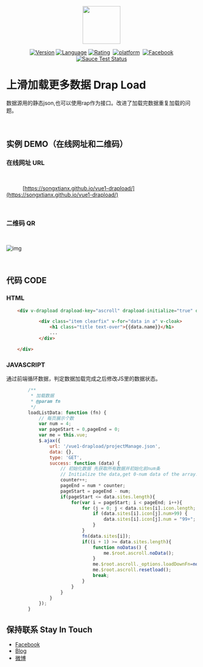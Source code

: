 <p align="center"><a href="https://vuejs.org" target="_blank"><img width="100"src="https://vuejs.org/images/logo.png"></a></p>

<p align="center">
  <a href="https://github.com/songxtianx/vue1-drapload/"><img src="https://img.shields.io/badge/vue1_drapload-v1.0.0-09BF3E.svg" alt="Version"></a>
  <a href="https://v1.vuejs.org/api/"><img src="https://img.shields.io/badge/language-vue_v1.0.21-09BF3E.svg" alt="Language"></a>
  <a href="http://www.cnxusong.com/"><img src="https://img.shields.io/chrome-web-store/stars/nimelepbpejjlbmoobocpfnjhihnpked.svg" alt="Rating"></a>
  <a href="https://img.shields.io/badge/platform-android|ios-brightgreen.svg"><img src="https://img.shields.io/badge/platform-android|ios-brightgreen.svg" alt="platform"></a>
  <a href="https://www.facebook.com/songxtianx"><img src="https://img.shields.io/badge/facebook-songxtianx-brightgreen.svg" alt="Facebook"></a>  
  <br>
  <a href="https://saucelabs.com/u/vuejs"><img src="https://saucelabs.com/browser-matrix/vuejs.svg" alt="Sauce Test Status"></a>
</p>


# 上滑加载更多数据 Drap Load

数据源用的静态json,也可以使用rap作为接口。改进了加载完数据重复加载的问题。
<br>
<br>
<br>

## 实例 DEMO（在线网址和二维码）

### 在线网址 URL

<br>

&nbsp;&nbsp;&nbsp;&nbsp;&nbsp;&nbsp;&nbsp;&nbsp;&nbsp;&nbsp; [https://songxtianx.github.io/vue1-drapload/](https://songxtianx.github.io/vue1-drapload/)

<br>

### 二维码 QR

<br>

![img](https://songxtianx.github.io/vue1-drapload/temp/qr.png)

<br>

## 代码 CODE
### HTML
```html
    <div v-drapload drapload-key="ascroll" drapload-initialize="true" drapload-down="down()">

            <div class="item clearfix" v-for="data in a" v-cloak>
                <h1 class="title text-over">{{data.name}}</h1>
                ...
            </div>

    </div>
```
### JAVASCRIPT
通过前端循环数据，判定数据加载完成之后修改JS里的数据状态。


```JavaScript
        /**
         * 加载数据
         * @param fn
         */
        loadListData: function (fn) {
            // 每页展示个数
            var num = 4;
            var pageStart = 0,pageEnd = 0;
            var me = this.vue;
            $.ajax({
                url: '/vue1-drapload/projectManage.json',
                data: {},
                type: 'GET',
                success: function (data) {
                    // 初始化数据 先获取所有数据并初始化前num条
                    // Initialize the data,get 0-num data of the array.
                    counter++;
                    pageEnd = num * counter;
                    pageStart = pageEnd - num;
                    if(pageStart <= data.sites.length){
                        for(var i = pageStart; i < pageEnd; i++){
                            for (j = 0; j < data.sites[i].icon.length; j++) {
                                if (data.sites[i].icon[j].num>99) {
                                    data.sites[i].icon[j].num = "99+";
                                }
                            }
                            fn(data.sites[i]);
                            if((i + 1) >= data.sites.length){
                                function noDatas() {
                                    me.$root.ascroll.noData();
                                }
                                me.$root.ascroll._options.loadDownFn=noDatas();
                                me.$root.ascroll.resetload();
                                break;
                            }
                        }
                    }
                }
            });
        }
```

## 保持联系 Stay In Touch

- [Facebook](https://www.facebook.com/songxtianx)
- [Blog](http://www.cnxusong.com)
- [微博](http://weibo.com/songxtianx)
